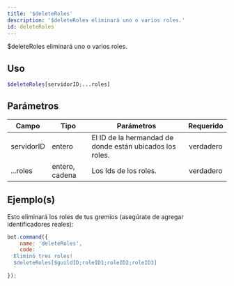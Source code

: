```yaml
---
title: '$deleteRoles'
description: '$deleteRoles eliminará uno o varios roles.'
id: deleteRoles
---
```


$deleteRoles eliminará uno o varios roles.

## Uso

```php
$deleteRoles[servidorID;...roles]
```

## Parámetros

| Campo      | Tipo           | Parámetros                                               | Requerido |
| ---------- | -------------- | -------------------------------------------------------- |:---------:|
| servidorID | entero         | El ID de la hermandad de donde están ubicados los roles. | verdadero |
| ...roles   | entero, cadena | Los Ids de los roles.                                    | verdadero |

## Ejemplo(s)

Esto eliminará los roles de tus gremios (asegúrate de agregar identificadores reales):

```javascript
bot.command({
    name: 'deleteRoles',
    code: `
  Eliminó tres roles!
  $deleteRoles[$guildID;roleID1;roleID2;roleID3]
  `
});
```